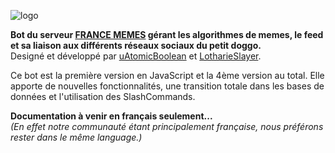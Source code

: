 ![logo](https://user-images.githubusercontent.com/49253492/184919620-49b4ffd3-983d-4aa3-baef-1542c66ff9b6.png)

**Bot du serveur <a href="https://francememes.com">FRANCE MEMES</a> gérant les algorithmes de memes, le feed et sa liaison aux différents réseaux sociaux du petit doggo.** <br/>
Designé et développé par <a href="https://github.com/uAtomicBoolean">uAtomicBoolean</a> et <a href="https://github.com/LotharieSlayer">LotharieSlayer</a>.

Ce bot est la première version en JavaScript et la 4ème version au total. Elle apporte de nouvelles fonctionnalités, une transition totale dans les bases de données et l'utilisation des SlashCommands.

**Documentation à venir en français seulement...** <br/>
*(En effet notre communauté étant principalement française, nous préférons rester dans le même language.)*
